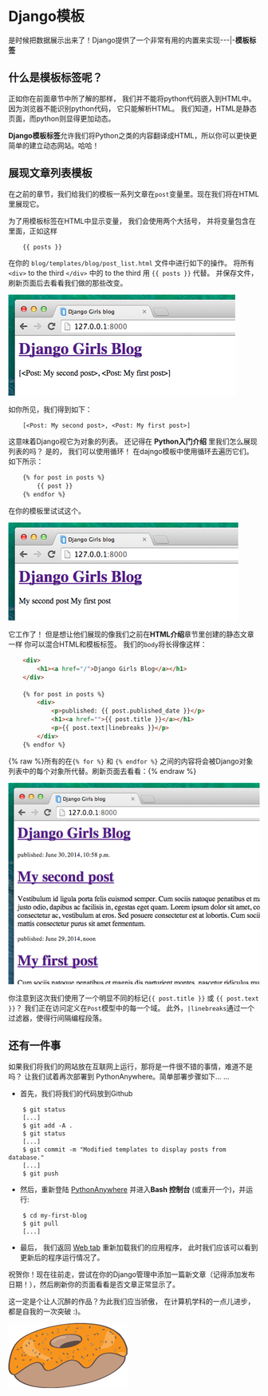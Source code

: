 # Django模板

是时候把数据展示出来了！Django提供了一个非常有用的内置来实现\---|-**模板标签**

## 什么是模板标签呢？

正如你在前面章节中所了解的那样， 我们并不能将python代码嵌入到HTML中。 因为浏览器不能识别python代码， 它只能解析HTML。 我们知道，HTML是静态页面，而python则显得更加动态。

**Django模板标签**允许我们将Python之类的内容翻译成HTML，所以你可以更快更简单的建立动态网站。哈哈！

## 展现文章列表模板

在之前的章节，我们给我们的模板一系列文章在`post`变量里。现在我们将在HTML里展现它。

为了用模板标签在HTML中显示变量， 我们会使用两个大括号， 并将变量包含在里面，正如这样

```html
    {{ posts }}
```
    

在你的 `blog/templates/blog/post_list.html` 文件中进行如下的操作。 将所有 `<div>` to the third `</div>` 中的 to the third 用 `{{ posts }}` 代替。 并保存文件，刷新页面后去看看我们做的那些改变。

![图 13.1][1]

 [1]: images/step1.png

如你所见，我们得到如下：

```
    [<Post: My second post>, <Post: My first post>]
```
    

这意味着Django视它为对象的列表。 还记得在 **Python入门介绍** 里我们怎么展现列表的吗？ 是的， 我们可以使用循环！ 在dajngo模板中使用循环去遍历它们。如下所示：

```html
    {% for post in posts %}
        {{ post }}
    {% endfor %}
```    


在你的模板里试试这个。

![图 13.2][2]

 [2]: images/step2.png

它工作了！ 但是想让他们展现的像我们之前在**HTML介绍**章节里创建的静态文章一样 你可以混合HTML和模板标签。 我们的`body`将长得像这样：

```html
    <div>
        <h1><a href="/">Django Girls Blog</a></h1>
    </div>
    
    {% for post in posts %}
        <div>
            <p>published: {{ post.published_date }}</p>
            <h1><a href="">{{ post.title }}</a></h1>
            <p>{{ post.text|linebreaks }}</p>
        </div>
    {% endfor %}
```
    

{% raw %}所有的在`{% for %}` 和 `{% endfor %}` 之间的内容将会被Django对象列表中的每个对象所代替。刷新页面去看看：{% endraw %}

![图 13.3][3]

 [3]: images/step3.png

你注意到这次我们使用了一个明显不同的标记`{{ post.title }}` 或 `{{ post.text }}`？ 我们正在访问定义在`Post`模型中的每一个域。 此外，`|linebreaks`通过一个过滤器，使得行间隔编程段落。

## 还有一件事

如果我们将我们的网站放在互联网上运行，那将是一件很不错的事情，难道不是吗？ 让我们试着再次部署到 PythonAnywhere。简单部署步骤如下... ...

*   首先，我们将我们的代码放到Github

```
    $ git status
    [...]
    $ git add -A .
    $ git status
    [...]
    $ git commit -m "Modified templates to display posts from database."
    [...]
    $ git push
```
    

*   然后，重新登陆 [PythonAnywhere][4] 并进入**Bash 控制台** (或重开一个)，并运行:

 [4]: https://www.pythonanywhere.com/consoles/

```
    $ cd my-first-blog
    $ git pull
    [...]
```
    

*   最后， 我们返回 [Web tab][5] 重新加载我们的应用程序， 此时我们应该可以看到更新后的程序运行情况了。

 [5]: https://www.pythonanywhere.com/web_app_setup/

祝贺你！现在往前走，尝试在你的Django管理中添加一篇新文章（记得添加发布日期！），然后刷新你的页面看看是否文章正常显示了。

这一定是个让人沉醉的作品？为此我们应当骄傲， 在计算机学科的一点儿进步，都是自我的一次突破 :)。

![图 13.4][6]

 [6]: images/donut.png
